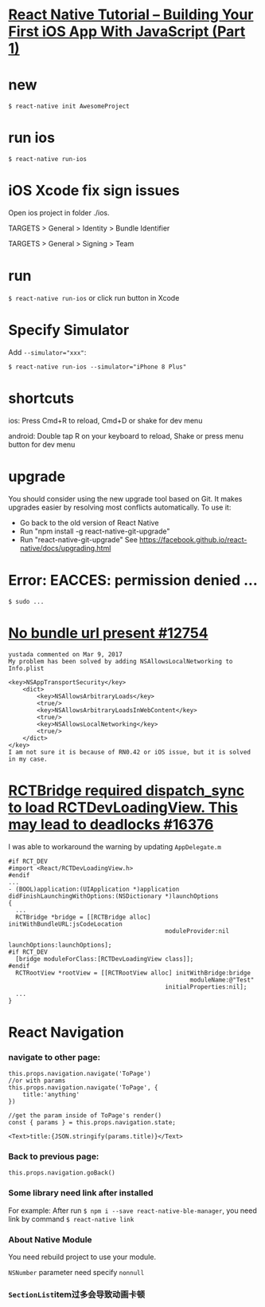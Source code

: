 
# [React Native Tutorial – Building Your First iOS App With JavaScript (Part 1)](https://www.smashingmagazine.com/2016/04/the-beauty-of-react-native-building-your-first-ios-app-with-javascript-part-1/)

# new 

`$ react-native init AwesomeProject`

# run ios

`$ react-native run-ios`

# iOS Xcode fix sign issues

Open ios project in folder ./ios.

TARGETS > General > Identity > Bundle Identifier

TARGETS > General > Signing > Team

# run

`$ react-native run-ios` or click run button in Xcode

# Specify Simulator

Add `--simulator="xxx"`:

`$ react-native run-ios --simulator="iPhone 8 Plus"`

# shortcuts

ios: Press Cmd+R to reload, Cmd+D or shake for dev menu

android: Double tap R on your keyboard to reload, Shake or press menu button for dev menu

# upgrade

You should consider using the new upgrade tool based on Git. It makes upgrades easier by resolving most conflicts automatically.
To use it:
- Go back to the old version of React Native
- Run "npm install -g react-native-git-upgrade"
- Run "react-native-git-upgrade"
See https://facebook.github.io/react-native/docs/upgrading.html

# Error: EACCES: permission denied ...

`$ sudo ...`

# [No bundle url present #12754](https://github.com/facebook/react-native/issues/12754)

```
yustada commented on Mar 9, 2017
My problem has been solved by adding NSAllowsLocalNetworking to Info.plist

<key>NSAppTransportSecurity</key>
	<dict>
		<key>NSAllowsArbitraryLoads</key>
		<true/>
		<key>NSAllowsArbitraryLoadsInWebContent</key>
		<true/>
		<key>NSAllowsLocalNetworking</key>
		<true/>
	</dict>
</key>
I am not sure it is because of RN0.42 or iOS issue, but it is solved in my case.
```

# [RCTBridge required dispatch_sync to load RCTDevLoadingView. This may lead to deadlocks #16376](https://github.com/facebook/react-native/issues/16376)

I was able to workaround the warning by updating `AppDelegate.m`

```
#if RCT_DEV
#import <React/RCTDevLoadingView.h>
#endif
...
- (BOOL)application:(UIApplication *)application didFinishLaunchingWithOptions:(NSDictionary *)launchOptions
{
  ...
  RCTBridge *bridge = [[RCTBridge alloc] initWithBundleURL:jsCodeLocation
                                            moduleProvider:nil
                                             launchOptions:launchOptions];
#if RCT_DEV
  [bridge moduleForClass:[RCTDevLoadingView class]];
#endif
  RCTRootView *rootView = [[RCTRootView alloc] initWithBridge:bridge
                                                   moduleName:@"Test"
                                            initialProperties:nil];
  ...
}
```

# React Navigation

### navigate to other page:

```
this.props.navigation.navigate('ToPage')
//or with params
this.props.navigation.navigate('ToPage', {
    title:'anything'
})

//get the param inside of ToPage's render()
const { params } = this.props.navigation.state;

<Text>title:{JSON.stringify(params.title)}</Text>
```

### Back to previous page:

```
this.props.navigation.goBack()
```

### Some library need link after installed
For example:
After run `$ npm i --save react-native-ble-manager`, you need link by command `$ react-native link`

### About Native Module

You need rebuild project to use your module.

`NSNumber` parameter need specify `nonnull`

### `SectionList`item过多会导致动画卡顿